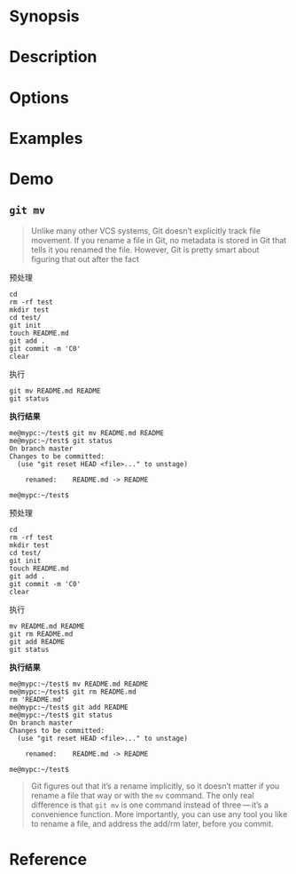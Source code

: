 # Synopsis


# Description


# Options


# Examples


# Demo
## `git mv`
> Unlike many other VCS systems, Git doesn’t explicitly track file movement. If you rename a file in Git, no metadata is stored in Git that tells it you renamed the file. However, Git is pretty smart about figuring that out after the fact

预处理

    cd
    rm -rf test
    mkdir test
    cd test/
    git init
    touch README.md
    git add .
    git commit -m 'C0'
    clear

执行

    git mv README.md README
    git status

**执行结果**

    me@mypc:~/test$ git mv README.md README
    me@mypc:~/test$ git status
    On branch master
    Changes to be committed:
      (use "git reset HEAD <file>..." to unstage)

        renamed:    README.md -> README

    me@mypc:~/test$ 


预处理

    cd
    rm -rf test
    mkdir test
    cd test/
    git init
    touch README.md
    git add .
    git commit -m 'C0'
    clear

执行

    mv README.md README
    git rm README.md
    git add README
    git status

**执行结果**

    me@mypc:~/test$ mv README.md README
    me@mypc:~/test$ git rm README.md
    rm 'README.md'
    me@mypc:~/test$ git add README
    me@mypc:~/test$ git status
    On branch master
    Changes to be committed:
      (use "git reset HEAD <file>..." to unstage)

        renamed:    README.md -> README

    me@mypc:~/test$ 

> Git figures out that it’s a rename implicitly, so it doesn’t matter if you rename a file that way or with the `mv` command. The only real difference is that `git mv` is one command instead of three — it’s a convenience function. More importantly, you can use any tool you like to rename a file, and address the add/rm later, before you commit.


# Reference
